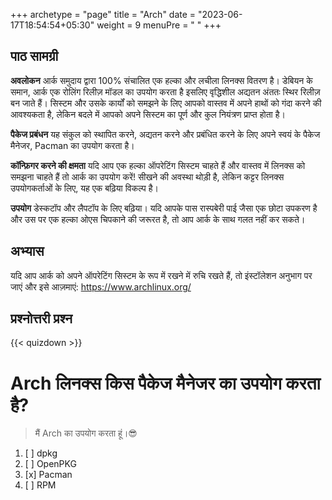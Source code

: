 +++
archetype = "page"
title = "Arch"
date = "2023-06-17T18:54:54+05:30"
weight = 9
menuPre = "<i class='fl-archlinux'></i> "
+++

## पाठ सामग्री

**अवलोकन**
आर्क समुदाय द्वारा 100% संचालित एक हल्का और लचीला लिनक्स वितरण है। डेबियन के समान, आर्क एक रोलिंग रिलीज़ मॉडल का उपयोग करता है इसलिए वृद्धिशील अद्यतन अंततः स्थिर रिलीज़ बन जाते हैं। सिस्टम और उसके कार्यों को समझने के लिए आपको वास्तव में अपने हाथों को गंदा करने की आवश्यकता है, लेकिन बदले में आपको अपने सिस्टम का पूर्ण और कुल नियंत्रण प्राप्त होता है।

**पैकेज प्रबंधन**
यह संकुल को स्थापित करने, अद्यतन करने और प्रबंधित करने के लिए अपने स्वयं के पैकेज मैनेजर, Pacman का उपयोग करता है।

**कॉन्फ़िगर करने की क्षमता**
यदि आप एक हल्का ऑपरेटिंग सिस्टम चाहते हैं और वास्तव में लिनक्स को समझना चाहते हैं तो आर्क का उपयोग करें! सीखने की अवस्था थोड़ी है, लेकिन कट्टर लिनक्स उपयोगकर्ताओं के लिए, यह एक बढ़िया विकल्प है।

**उपयोग**
डेस्कटॉप और लैपटॉप के लिए बढ़िया। यदि आपके पास रास्पबेरी पाई जैसा एक छोटा उपकरण है और उस पर एक हल्का ओएस चिपकाने की जरूरत है, तो आप आर्क के साथ गलत नहीं कर सकते।

## अभ्यास

यदि आप आर्क को अपने ऑपरेटिंग सिस्टम के रूप में रखने में रुचि रखते हैं, तो इंस्टॉलेशन अनुभाग पर जाएं और इसे आज़माएं: <https://www.archlinux.org/>

## प्रश्नोत्तरी प्रश्न

{{< quizdown >}}

# Arch लिनक्स किस पैकेज मैनेजर का उपयोग करता है?

> मैं Arch का उपयोग करता हूं।😎

1. [ ] dpkg
1. [ ] OpenPKG
1. [x] Pacman
1. [ ] RPM